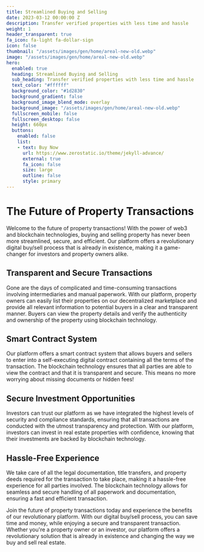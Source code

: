 ```yaml
---
title: Streamlined Buying and Selling
date: 2023-03-12 00:00:00 Z
description: Transfer verified properties with less time and hassle
weight: 1
header_transparent: true
fa_icon: fa-light fa-dollar-sign
icon: false
thumbnail: "/assets/images/gen/home/areal-new-old.webp"
image: "/assets/images/gen/home/areal-new-old.webp"
hero:
  enabled: true
  heading: Streamlined Buying and Selling
  sub_heading: Transfer verified properties with less time and hassle
  text_color: "#ffffff"
  background_color: "#1d2830"
  background_gradient: false
  background_image_blend_mode: overlay
  background_image: "/assets/images/gen/home/areal-new-old.webp"
  fullscreen_mobile: false
  fullscreen_desktop: false
  height: 660px
  buttons:
    enabled: false
    list:
    - text: Buy Now
      url: https://www.zerostatic.io/theme/jekyll-advance/
      external: true
      fa_icon: false
      size: large
      outline: false
      style: primary
---
```


# The Future of Property Transactions

Welcome to the future of property transactions! With the power of web3 and blockchain technologies, buying and selling property has never been more streamlined, secure, and efficient. Our platform offers a revolutionary digital buy/sell process that is already in existence, making it a game-changer for investors and property owners alike.

## Transparent and Secure Transactions

Gone are the days of complicated and time-consuming transactions involving intermediaries and manual paperwork. With our platform, property owners can easily list their properties on our decentralized marketplace and provide all relevant information to potential buyers in a clear and transparent manner. Buyers can view the property details and verify the authenticity and ownership of the property using blockchain technology.

## Smart Contract System

Our platform offers a smart contract system that allows buyers and sellers to enter into a self-executing digital contract containing all the terms of the transaction. The blockchain technology ensures that all parties are able to view the contract and that it is transparent and secure. This means no more worrying about missing documents or hidden fees!

## Secure Investment Opportunities

Investors can trust our platform as we have integrated the highest levels of security and compliance standards, ensuring that all transactions are conducted with the utmost transparency and protection. With our platform, investors can invest in real estate properties with confidence, knowing that their investments are backed by blockchain technology.

## Hassle-Free Experience

We take care of all the legal documentation, title transfers, and property deeds required for the transaction to take place, making it a hassle-free experience for all parties involved. The blockchain technology allows for seamless and secure handling of all paperwork and documentation, ensuring a fast and efficient transaction.

Join the future of property transactions today and experience the benefits of our revolutionary platform. With our digital buy/sell process, you can save time and money, while enjoying a secure and transparent transaction. Whether you're a property owner or an investor, our platform offers a revolutionary solution that is already in existence and changing the way we buy and sell real estate.
